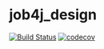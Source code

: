 # job4j_design

[![Build Status](https://app.travis-ci.com/RaduKostashchuk/job4b_design.svg?branch=main)](https://app.travis-ci.com/RaduKostashchuk/job4b_design)
[![codecov](https://codecov.io/gh/RaduKostashchuk/job4b_design/branch/master/graph/badge.svg?token=7HFBA8EF5Q)](https://codecov.io/gh/RaduKostashchuk/job4b_design)